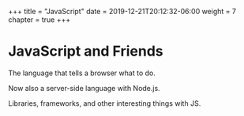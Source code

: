+++
title = "JavaScript"
date = 2019-12-21T20:12:32-06:00
weight = 7
chapter = true
+++

# JavaScript and Friends

The language that tells a browser what to do.

Now also a server-side language with Node.js.

Libraries, frameworks, and other interesting things with JS.
